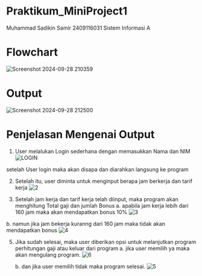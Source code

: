 # Praktikum_MiniProject1
Muhammad Sadikin Samir 
2409116031
Sistem Informasi A

# Flowchart
![Screenshot 2024-09-28 210359](https://github.com/user-attachments/assets/6c72ae93-c22f-4c43-bda0-66d7662ab072)

# Output 
![Screenshot 2024-09-28 212500](https://github.com/user-attachments/assets/1b5faab9-8725-408a-a4cf-a1b45ed9f80e)

# Penjelasan Mengenai Output
1. User melalukan Login sederhana dengan memasukkan Nama dan NIM
![LOGIN](https://github.com/user-attachments/assets/b7f385af-8c5c-43e1-8998-f3a1fe3410bb)

setelah User login maka akan disapa dan diarahkan langsung ke program

2. Setelah itu, user diminta untuk menginput berapa jam berkerja dan tarif kerja
![2](https://github.com/user-attachments/assets/809fc932-9733-4220-a618-5587381222f5)

3. Setelah jam kerja dan tarif kerja telah diinput, maka program akan menghitung Total gaji dan jumlah Bonus
  a. apabila jam kerja lebih dari 160 jam maka akan mendapatkan bonus 10%
  ![3](https://github.com/user-attachments/assets/62a4e04b-eb1b-4858-b47f-aee0eef9a8dd)

b. namun jika jam bekerja kuranng dari 160 jam maka tidak akan mendapatkan bonus
  ![4](https://github.com/user-attachments/assets/d54335e2-ba7f-4ef3-964e-6034ac44b37b)

5. Jika sudah selesai, maka user diberikan opsi untuk melanjutkan program perhitungan gaji atau keluar dari program
   a. jika user memilih ya maka akan mengulang program.
   ![6](https://github.com/user-attachments/assets/36e91f38-6c6c-48a1-841f-76fe487f1cde)

   b. dan jika user memilih tidak maka program selesai.
   ![5](https://github.com/user-attachments/assets/0112edc3-bd51-480b-9aaf-10fc302b8f9d)

 
